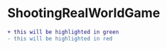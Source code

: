 # ShootingRealWorldGame


```diff
+ this will be highlighted in green
- this will be highlighted in red
```
